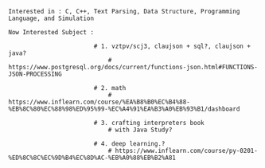     Interested in : C, C++, Text Parsing, Data Structure, Programming Language, and Simulation
    
    Now Interested Subject : 
                            
                            # 1. vztpv/scj3, claujson + sql?, claujson + java?
                                # https://www.postgresql.org/docs/current/functions-json.html#FUNCTIONS-JSON-PROCESSING
                            
                            # 2. math 
                                # https://www.inflearn.com/course/%EA%B8%B0%EC%B4%88-%EB%8C%80%EC%88%98%ED%95%99-%EC%A4%91%EA%B3%A0%EB%93%B1/dashboard
                            
                            # 3. crafting interpreters book
                                # with Java Study?
                                
                            # 4. deep learning.?
                                # https://www.inflearn.com/course/py-0201-%ED%8C%8C%EC%9D%B4%EC%8D%AC-%EB%A0%88%EB%B2%A81
                            
                                


